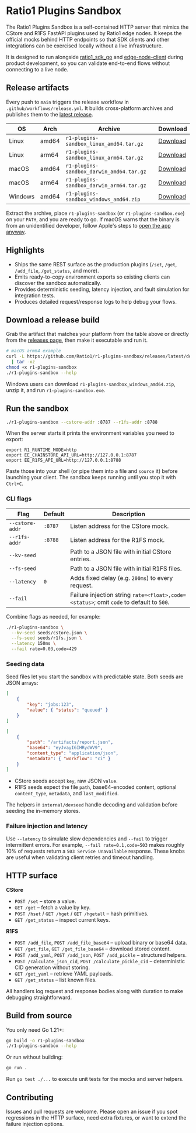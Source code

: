 # Ratio1 Plugins Sandbox

The Ratio1 Plugins Sandbox is a self-contained HTTP server that mimics the CStore and R1FS FastAPI plugins used by Ratio1 edge nodes. It keeps the official mocks behind HTTP endpoints so that SDK clients and other integrations can be exercised locally without a live infrastructure.

It is designed to run alongside [ratio1_sdk_go](https://github.com/Ratio1/ratio1_sdk_go) and [edge-node-client](https://github.com/Ratio1/edge-node-client) during product development, so you can validate end-to-end flows without connecting to a live node.

## Release artifacts

Every push to `main` triggers the release workflow in `.github/workflows/release.yml`. It builds cross-platform archives and publishes them to the [latest release](https://github.com/Ratio1/r1-plugins-sandbox/releases/latest).

| OS      | Arch  | Archive                                  | Download                                                                                                                 |
| ------- | ----- | ---------------------------------------- | ------------------------------------------------------------------------------------------------------------------------ |
| Linux   | amd64 | `r1-plugins-sandbox_linux_amd64.tar.gz`  | [Download](https://github.com/Ratio1/r1-plugins-sandbox/releases/latest/download/r1-plugins-sandbox_linux_amd64.tar.gz)  |
| Linux   | arm64 | `r1-plugins-sandbox_linux_arm64.tar.gz`  | [Download](https://github.com/Ratio1/r1-plugins-sandbox/releases/latest/download/r1-plugins-sandbox_linux_arm64.tar.gz)  |
| macOS   | amd64 | `r1-plugins-sandbox_darwin_amd64.tar.gz` | [Download](https://github.com/Ratio1/r1-plugins-sandbox/releases/latest/download/r1-plugins-sandbox_darwin_amd64.tar.gz) |
| macOS   | arm64 | `r1-plugins-sandbox_darwin_arm64.tar.gz` | [Download](https://github.com/Ratio1/r1-plugins-sandbox/releases/latest/download/r1-plugins-sandbox_darwin_arm64.tar.gz) |
| Windows | amd64 | `r1-plugins-sandbox_windows_amd64.zip`   | [Download](https://github.com/Ratio1/r1-plugins-sandbox/releases/latest/download/r1-plugins-sandbox_windows_amd64.zip)   |

Extract the archive, place `r1-plugins-sandbox` (or `r1-plugins-sandbox.exe`) on your `PATH`, and you are ready to go.
If macOS warns that the binary is from an unidentified developer, follow Apple's steps to [open the app anyway](https://support.apple.com/HT202491).

## Highlights

-   Ships the same REST surface as the production plugins (`/set`, `/get`, `/add_file`, `/get_status`, and more).
-   Emits ready-to-copy environment exports so existing clients can discover the sandbox automatically.
-   Provides deterministic seeding, latency injection, and fault simulation for integration tests.
-   Produces detailed request/response logs to help debug your flows.

## Download a release build

Grab the artifact that matches your platform from the table above or directly from the [releases page](https://github.com/Ratio1/r1-plugins-sandbox/releases/latest), then make it executable and run it.

```bash
# macOS arm64 example
curl -L https://github.com/Ratio1/r1-plugins-sandbox/releases/latest/download/r1-plugins-sandbox_darwin_arm64.tar.gz \
  | tar -xz
chmod +x r1-plugins-sandbox
./r1-plugins-sandbox --help
```

Windows users can download `r1-plugins-sandbox_windows_amd64.zip`, unzip it, and run `r1-plugins-sandbox.exe`.

## Run the sandbox

```bash
./r1-plugins-sandbox --cstore-addr :8787 --r1fs-addr :8788
```

When the server starts it prints the environment variables you need to export:

```
export R1_RUNTIME_MODE=http
export EE_CHAINSTORE_API_URL=http://127.0.0.1:8787
export EE_R1FS_API_URL=http://127.0.0.1:8788
```

Paste those into your shell (or pipe them into a file and `source` it) before launching your client. The sandbox keeps running until you stop it with `Ctrl+C`.

### CLI flags

| Flag            | Default | Description                                                                             |
| --------------- | ------- | --------------------------------------------------------------------------------------- |
| `--cstore-addr` | `:8787` | Listen address for the CStore mock.                                                     |
| `--r1fs-addr`   | `:8788` | Listen address for the R1FS mock.                                                       |
| `--kv-seed`     |         | Path to a JSON file with initial CStore entries.                                        |
| `--fs-seed`     |         | Path to a JSON file with initial R1FS files.                                            |
| `--latency`     | `0`     | Adds fixed delay (e.g. `200ms`) to every request.                                       |
| `--fail`        |         | Failure injection string `rate=<float>,code=<status>`; omit `code` to default to `500`. |

Combine flags as needed, for example:

```bash
./r1-plugins-sandbox \
  --kv-seed seeds/cstore.json \
  --fs-seed seeds/r1fs.json \
  --latency 150ms \
  --fail rate=0.03,code=429
```

### Seeding data

Seed files let you start the sandbox with predictable state. Both seeds are JSON arrays:

```json
[
	{
		"key": "jobs:123",
		"value": { "status": "queued" }
	}
]
```

```json
[
	{
		"path": "/artifacts/report.json",
		"base64": "eyJvayI6IHRydWV9",
		"content_type": "application/json",
		"metadata": { "workflow": "ci" }
	}
]
```

-   CStore seeds accept `key`, raw JSON `value`.
-   R1FS seeds expect the file `path`, base64-encoded content, optional `content_type`, `metadata`, and `last_modified`.

The helpers in `internal/devseed` handle decoding and validation before seeding the in-memory stores.

### Failure injection and latency

Use `--latency` to simulate slow dependencies and `--fail` to trigger intermittent errors. For example, `--fail rate=0.1,code=503` makes roughly 10% of requests return a `503 Service Unavailable` response. These knobs are useful when validating client retries and timeout handling.

## HTTP surface

**CStore**

-   `POST /set` – store a value.
-   `GET /get` – fetch a value by key.
-   `POST /hset` / `GET /hget` / `GET /hgetall` – hash primitives.
-   `GET /get_status` – inspect current keys.

**R1FS**

-   `POST /add_file`, `POST /add_file_base64` – upload binary or base64 data.
-   `GET /get_file`, `GET /get_file_base64` – download stored content.
-   `POST /add_yaml`, `POST /add_json`, `POST /add_pickle` – structured helpers.
-   `POST /calculate_json_cid`, `POST /calculate_pickle_cid` – deterministic CID generation without storing.
-   `GET /get_yaml` – retrieve YAML payloads.
-   `GET /get_status` – list known files.

All handlers log request and response bodies along with duration to make debugging straightforward.

## Build from source

You only need Go 1.21+:

```bash
go build -o r1-plugins-sandbox
./r1-plugins-sandbox --help
```

Or run without building:

```bash
go run .
```

Run `go test ./...` to execute unit tests for the mocks and server helpers.

## Contributing

Issues and pull requests are welcome. Please open an issue if you spot regressions in the HTTP surface, need extra fixtures, or want to extend the failure injection options.
